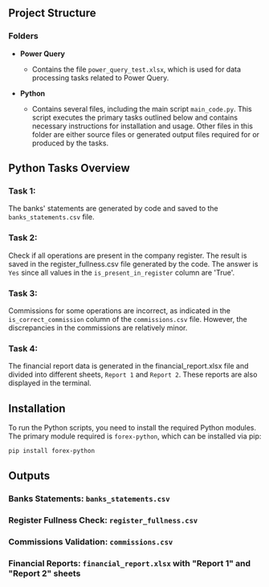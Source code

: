 ## Project Structure

### Folders

- **Power Query**
  - Contains the file `power_query_test.xlsx`, which is used for data processing tasks related to Power Query.

- **Python**
  - Contains several files, including the main script `main_code.py`. This script executes the primary tasks outlined below and contains necessary instructions for installation and usage. Other files in this folder are either source files or generated output files required for or produced by the tasks.

## Python Tasks Overview

### Task 1:
The banks' statements are generated by code and saved to the `banks_statements.csv` file.

### Task 2:
Check if all operations are present in the company register. The result is saved in the 
register_fullness.csv file generated by the code. The answer is `Yes` since all values in 
the `is_present_in_register` column are 'True'.

### Task 3:
Commissions for some operations are incorrect, as indicated in the `is_correct_commission`
column of the `commissions.csv` file. However, the discrepancies in the commissions are 
relatively minor.

### Task 4:
The financial report data is generated in the financial_report.xlsx file and divided into 
different sheets, `Report 1` and `Report 2`. These reports are also displayed in the terminal.

## Installation

To run the Python scripts, you need to install the required Python modules. The primary module required is `forex-python`, which can be installed via pip:

```bash
pip install forex-python
```

## Outputs
### Banks Statements: `banks_statements.csv`
### Register Fullness Check: `register_fullness.csv`
### Commissions Validation: `commissions.csv`
### Financial Reports: `financial_report.xlsx` with "Report 1" and "Report 2" sheets
